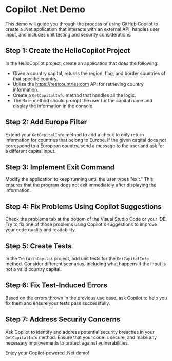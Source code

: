 # Copilot .Net Demo

This demo will guide you through the process of using GitHub Copilot to create a .Net application that interacts with an external API, handles user input, and includes unit testing and security considerations.

## Step 1: Create the HelloCopilot Project

In the HelloCopilot project, create an application that does the following:

- Given a country capital, returns the region, flag, and border countries of that specific country.
- Utilize the https://restcountries.com API for retrieving country information.
- Create a `GetCapitalInfo` method that handles all the logic.
- The `Main` method should prompt the user for the capital name and display the information in the console.

## Step 2: Add Europe Filter

Extend your `GetCapitalInfo` method to add a check to only return information for countries that belong to Europe. If the given capital does not correspond to a European country, send a message to the user and ask for a different capital input.

## Step 3: Implement Exit Command

Modify the application to keep running until the user types "exit." This ensures that the program does not exit immediately after displaying the information.

## Step 4: Fix Problems Using Copilot Suggestions

Check the problems tab at the bottom of the Visual Studio Code or your IDE. Try to fix one of those problems using Copilot's suggestions to improve your code quality and readability.

## Step 5: Create Tests

In the `TestWithCopilot` project, add unit tests for the `GetCapitalInfo` method. Consider different scenarios, including what happens if the input is not a valid country capital.

## Step 6: Fix Test-Induced Errors

Based on the errors thrown in the previous use case, ask Copilot to help you fix them and ensure your tests pass successfully.

## Step 7: Address Security Concerns

Ask Copilot to identify and address potential security breaches in your `GetCapitalInfo` method. Ensure that your code is secure, and make any necessary improvements to protect against vulnerabilities.

Enjoy your Copilot-powered .Net demo!
